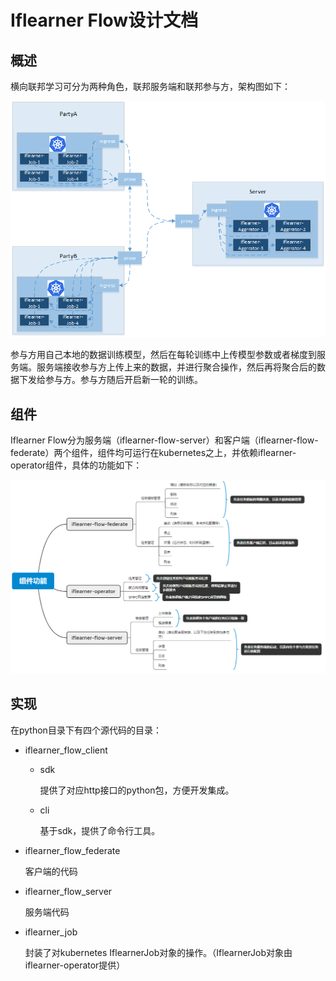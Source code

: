 # Iflearner Flow设计文档

## 概述

横向联邦学习可分为两种角色，联邦服务端和联邦参与方，架构图如下：

![architecture](../images/architecture.png)

参与方用自己本地的数据训练模型，然后在每轮训练中上传模型参数或者梯度到服务端。服务端接收参与方上传上来的数据，并进行聚合操作，然后再将聚合后的数据下发给参与方。参与方随后开启新一轮的训练。

## 组件

Iflearner Flow分为服务端（iflearner-flow-server）和客户端（iflearner-flow-federate）两个组件，组件均可运行在kubernetes之上，并依赖iflearner-operator组件，具体的功能如下：

![mindmap](../images/mindmap.png)

## 实现

在python目录下有四个源代码的目录：

- iflearner_flow_client

    - sdk

        提供了对应http接口的python包，方便开发集成。

    - cli

        基于sdk，提供了命令行工具。

- iflearner_flow_federate

    客户端的代码

- iflearner_flow_server

    服务端代码

- iflearner_job

    封装了对kubernetes IflearnerJob对象的操作。（IflearnerJob对象由iflearner-operator提供）
